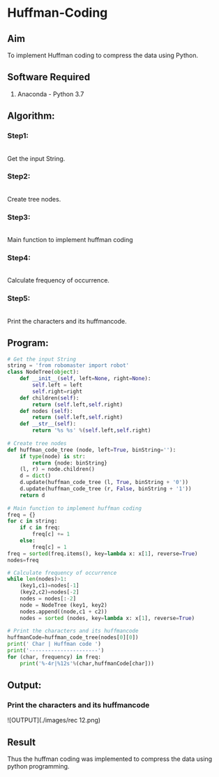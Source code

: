 # Huffman-Coding
## Aim
To implement Huffman coding to compress the data using Python.

## Software Required
1. Anaconda - Python 3.7

## Algorithm:
### Step1:
<br>
Get the input String.

### Step2:
<br>
Create tree nodes.

### Step3:
<br>
Main function to implement huffman coding

### Step4:
<br>
Calculate frequency of occurrence.

### Step5:
<br>
Print the characters and its huffmancode.

 
## Program:

``` Python
# Get the input String
string = 'from robomaster import robot'
class NodeTree(object):
    def __init__(self, left=None, right=None): 
        self.left = left
        self.right=right
    def children(self):
        return (self.left,self.right)
    def nodes (self):
        return (self.left,self.right)
    def __str__(self):
        return '%s %s' %(self.left,self.right)
        
# Create tree nodes
def huffman_code_tree (node, left=True, binString=''):
    if type(node) is str:
        return {node: binString}
    (l, r) = node.children()
    d = dict()
    d.update(huffman_code_tree (l, True, binString + '0'))
    d.update(huffman_code_tree (r, False, binString + '1'))
    return d
    
# Main function to implement huffman coding
freq = {}
for c in string:
    if c in freq:
        freq[c] += 1
    else:
        freq[c] = 1
freq = sorted(freq.items(), key=lambda x: x[1], reverse=True)
nodes=freq

# Calculate frequency of occurrence
while len(nodes)>1:
    (key1,c1)=nodes[-1]
    (key2,c2)=nodes[-2]
    nodes = nodes[:-2]
    node = NodeTree (key1, key2)
    nodes.append((node,c1 + c2))
    nodes = sorted (nodes, key=lambda x: x[1], reverse=True)
    
# Print the characters and its huffmancode
huffmanCode=huffman_code_tree(nodes[0][0])
print(' Char | Huffman code ') 
print('----------------------')
for (char, frequency) in freq:
    print('%-4r|%12s'%(char,huffmanCode[char]))


```
## Output:

### Print the characters and its huffmancode
![OUTPUT](./images/rec 12.png)


## Result
Thus the huffman coding was implemented to compress the data using python programming.